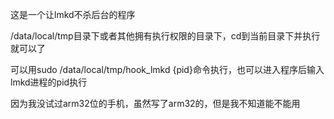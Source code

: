 这是一个让lmkd不杀后台的程序

/data/local/tmp目录下或者其他拥有执行权限的目录下，cd到当前目录下并执行就可以了

可以用sudo /data/local/tmp/hook_lmkd {pid}命令执行，也可以进入程序后输入lmkd进程的pid执行

因为我没试过arm32位的手机，虽然写了arm32的，但是我不知道能不能用
